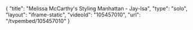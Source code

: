 {
    "title": "Melissa McCarthy's Styling Manhattan - Jay-Isa",
    "type": "solo",
    "layout": "iframe-static",
    "videoId": "105457010",
    "url": "\/tvpembed\/105457010"
}